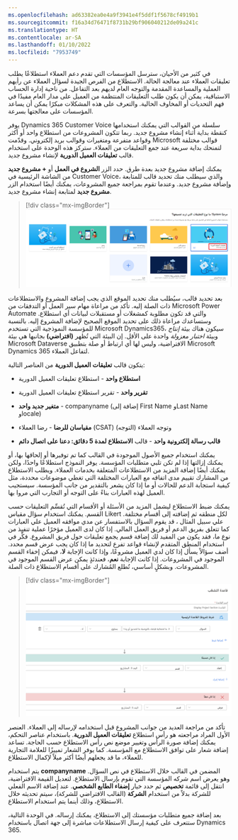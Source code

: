 ```yaml
---
ms.openlocfilehash: ad63382ea0e4a9f3941e4f5ddf1f5678cf4919b1
ms.sourcegitcommit: f16a34d76471f8731b29bf906040212de09a241c
ms.translationtype: HT
ms.contentlocale: ar-SA
ms.lasthandoff: 01/10/2022
ms.locfileid: "7953749"
---
```

في كثير من الأحيان، سترسل المؤسسات التي تقدم دعم العملاء استطلاعًا يطلب تعليقات العملاء عند معالجة الحالة.
الاستطلاع من الفرص الجيدة لسؤال العملاء عن رأيهم العملية والمساعدة المقدمة والتوجه العام لديهم بعد التفاعل. من ناحية إدارة الحساب الاستباقية، يمكن أن يكون طلب التعليقات المنتظمة من العميل على مدار العام مفيدًا في فهم التحديات أو المخاوف الحالية.
والتعرف على هذه المشكلات مبكرًا يمكن أن يساعد المؤسسات على معالجتها بسرعة.

يوفر Dynamics 365 Customer Voice سلسلة من القوالب التي يمكنك استخدامها كنقطة بداية أثناء إنشاء مشروع جديد. ربما تتكون المشروعات من استطلاع واحد أو أكثر وقواعد متفرعة ومتغيرات وقوالب بريد إلكتروني. وقدّمت Microsoft قوالب مختلفة لتمنحك بداية سريعة عند جمع التعليقات من العملاء. ستركز هذه الوحدة على استخدام قالب **تعليقات العميل الدورية** لإنشاء مشروع جديد.

يمكنك إضافة مشروع جديد بعدة طرق. حدد الزر **الشروع في العمل** أو **+ مشروع جديد** من الشاشة الرئيسية في Customer Voice، والذي سيطلب منك تحديد قالب للمتابعة وإضافة مشروع جديد. وعندما تقوم بمراجعة جميع المشروعات، يمكنك أيضًا استخدام الزر **مشروع جديد** لمتابعة إنشاء مشروع جديد.

> [!div class="mx-imgBorder"]
> [![لقطة شاشة تظهر تحديد قوالب المشروع المتوفرة في Dynamics 365 Customer Voice، بما في ذلك قالب تعليقات العميل الدورية.](../media/feedback-collection.png)](../media/feedback-collection.png#lightbox)

بعد تحديد قالب، سيُطلب منك تحديد الموقع الذي يجب إضافة المشروع والاستطلاعات ذات الصلة إليه. تأكد من مراعاة مهام سير العمل أو التدفقات من Microsoft Power Automate والتي قد تكون مطلوبة كمشغلات أو مستقبلات لبيانات أي استطلاع. وستساعدك مراعاة ذلك على تحديد الموقع الصحيح لإضافة المشروع إليه. بالنسبة للمؤسسة النموذجية التي تستخدم Microsoft Dynamics365، سيكون هناك بيئة *إنتاج* وبيئة *اختبار معزولة* واحدة على الأقل. إن البيئة التي تُظهر **(افتراضي)** بجانبها هي بيئة ‎Microsoft Dataverse الافتراضية، وليس لها أي ارتباط أو صلة بتطبيق Microsoft Dynamics 365 لتفاعل العملاء.

يتكون قالب **تعليقات العميل الدورية** من العناصر التالية:

- **استطلاع واحد** - استطلاع تعليقات العميل الدورية

- **تقرير واحد** - تقرير استطلاع تعليقات العميل الدورية

- **متغير جديد واحد** - companyname (إضافة إلى First Name وLast Name وlocale)

- **مقياسان للرضا** - رضا العملاء (CSAT) وتوجه العملاء (التوجه)

- **قالب رسالة إلكترونية واحد** - قالب **‏‫الاستطلاع لمدة 5 دقائق: دعنا على اتصال دائم‬**

يمكنك استخدام جميع الأصول الموجودة في القالب كما تم توفيرها أو إلحاقها بها، أو يمكنك إزالتها إذا لم تكن تلبي متطلبات المؤسسة.
يوفر النموذج استطلاعًا واحدًا، ولكن يمكنك أيضًا إضافة المزيد من الاستطلاعات المتعلقة بخدمات العملاء. ويطلب الاستطلاع من المشارك تقييم مدى اتفاقه مع العبارات المختلفة التي تغطي موضوعات محددة، مثل كيفية استجابة الدعم للحالات أو ما إذا كان يشعر بالتقدير من جانب المؤسسة. سيستجيب العميل لهذه العبارات بناءً على التوجه أو التجارب التي مروا بها.

يمكنك ضبط الاستطلاع ليشمل المزيد من الأسئلة أو الأقسام التي تُقسِّم التعليقات حسب القسم. يمكنك استخدام سؤال مقياس Likert لكل منطقه ثم إضافته إلى أقسام مختلفة. علي سبيل المثال ، قد يقوم السؤال بالاستفسار عن مدي موافقه العميل علي العبارات كما تتعلق بفريق الدعم أو فريق العمل المالي. إذا كان لدى العميل مؤخرًا عملية تنفيذ من نوع ما، فقد يكون من المفيد لك إضافة قسم يجمع تعليقات حول فريق المشروع. فكِّر في استخدام المنطق المتقدم لإنشاء قواعد تفرع لتحديد ما إذا كان يجب عرض قسم محدد. أضف سؤالاً يسأل إذا كان لدي العميل مشروعًا، وإذا كانت الإجابة **لا**، فيمكن إخفاء القسم الموجود في المشروعات. إذا كانت الإجابة **نعم**، فعندئذٍ يمكن عرض القسم الموجود في المشروعات. وبشكلٍ أساسي، تُطلع المُشارك على أقسام الاستطلاع ذات الصلة.

> [!div class="mx-imgBorder"]
> [![لقطة شاشة لشاشة قاعدة التفرع من Dynamics 365 Customer Voice، تظهر قاعدة قسم مشروع العرض التي يتم إنشاؤها.](../media/branching-rule.png)](../media/branching-rule.png#lightbox)

تأكد من مراجعة العديد من جوانب المشروع قبل استخدامه لإرساله إلى العملاء. العنصر الأول المراد مراجعته هو رأس استطلاع **تعليقات العميل الدورية**. باستخدام عناصر التحكم، يمكنك إضافة صورة الرأس وتغيير موضع نص رأس الاستطلاع حسب الحاجة. تساعد إضافة شعار على توافق الاستطلاع مع المؤسسة. كما يوفر الشعار تمييزًا للعلامة التجارية للعملاء، ما قد يجعلهم أيضًا أكثر ميلاً لإكمال الاستطلاع.

يتم استخدام **companyname‎** المضمن في القالب خلال الاستطلاع في نص السؤال. وهو يعرض اسم شركه المؤسسة التي تقوم بإرسال الاستطلاع.
لتعديل القيمة الافتراضية، انتقل إلى قائمة **تخصيص** ثم حدد خيار **إضفاء الطابع الشخصي**. عند إضافة الاسم الفعلي للشركة بدلاً من استخدام **الشركة** (القالب الافتراضي للشركة)، سيتم تحديثه خلال الاستطلاع، وذلك أينما يتم استخدام الاستطلاع.

بعد إضافة جميع متطلبات مؤسستك إلى الاستطلاع، يمكنك إرساله. في الوحدة التالية، ستتعرف على كيفية إرسال الاستطلاعات مباشرة إلى جهة اتصال باستخدام Dynamics 365.
